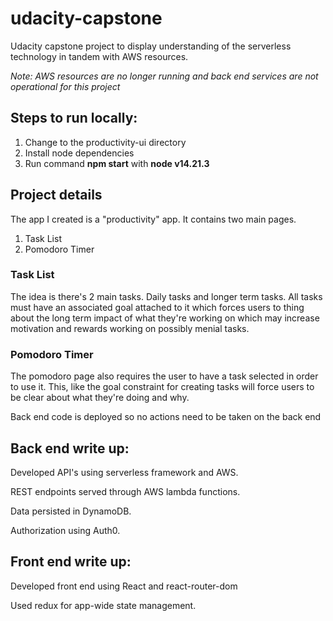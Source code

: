 # udacity-capstone

Udacity capstone project to display understanding of the serverless technology in tandem with AWS resources.

*Note: AWS resources are no longer running and back end services are not operational for this project*

## Steps to run locally:

1. Change to the productivity-ui directory
2. Install node dependencies
3. Run command **npm start** with **node v14.21.3**

## Project details

The app I created is a "productivity" app. It contains two main pages.

1. Task List
2. Pomodoro Timer

### Task List

The idea is there's 2 main tasks. Daily tasks and longer term tasks. All tasks must have an associated goal attached to it which forces users to thing about the long term impact of what they're working on which may increase motivation and rewards working on possibly menial tasks.

### Pomodoro Timer

The pomodoro page also requires the user to have a task selected in order to use it. This, like the goal constraint for creating tasks will force users to be clear about what they're doing and why.

Back end code is deployed so no actions need to be taken on the back end

## Back end write up:

Developed API's using serverless framework and AWS.

REST endpoints served through AWS lambda functions.

Data persisted in DynamoDB.

Authorization using Auth0.

## Front end write up:

Developed front end using React and react-router-dom

Used redux for app-wide state management.
